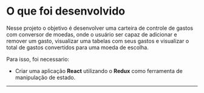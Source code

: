 # O que foi desenvolvido

Nesse projeto o objetivo é desenvolver uma carteira de controle de gastos com conversor de moedas, onde o usuário ser capaz de adicionar e remover um gasto, visualizar uma tabelas com seus gastos e visualizar o total de gastos convertidos para uma moeda de escolha.

Para isso, foi necessario:

* Criar uma aplicação **React** utilizando o **Redux** como ferramenta de manipulação de estado.

---